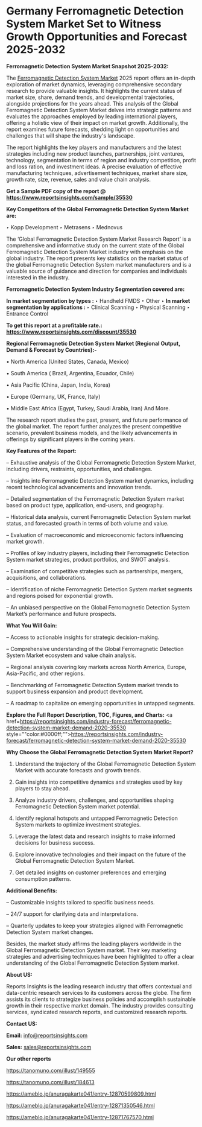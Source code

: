 # Germany Ferromagnetic Detection System Market Set to Witness Growth Opportunities and Forecast 2025-2032

<strong>Ferromagnetic Detection System Market Snapshot 2025-2032:</strong>

The <a href=https://www.reportsinsights.com/sample/35530>Ferromagnetic Detection System Market</a> 2025 report offers an in-depth exploration of market dynamics, leveraging comprehensive secondary research to provide valuable insights. It highlights the current status of market size, share, demand trends, and developmental trajectories, alongside projections for the years ahead. This analysis of the Global Ferromagnetic Detection System Market delves into strategic patterns and evaluates the approaches employed by leading international players, offering a holistic view of their impact on market growth. Additionally, the report examines future forecasts, shedding light on opportunities and challenges that will shape the industry's landscape.

The report highlights the key players and manufacturers and the latest strategies including new product launches, partnerships, joint ventures, technology, segmentation in terms of region and industry competition, profit and loss ration, and investment ideas. A precise evaluation of effective manufacturing techniques, advertisement techniques, market share size, growth rate, size, revenue, sales and value chain analysis.

<strong>Get a Sample PDF copy of the report @ <a href=https://www.reportsinsights.com/sample/35530 style=color:#0000ff;>https://www.reportsinsights.com/sample/35530</a></strong>

<strong>Key Competitors of the Global Ferromagnetic Detection System Market are:</strong>

‣ Kopp Development
‣ Metrasens
‣ Mednovus

The ‘Global Ferromagnetic Detection System Market Research Report’ is a comprehensive and informative study on the current state of the Global Ferromagnetic Detection System Market industry with emphasis on the global industry. The report presents key statistics on the market status of the global Ferromagnetic Detection System market manufacturers and is a valuable source of guidance and direction for companies and individuals interested in the industry.

<strong>Ferromagnetic Detection System Industry Segmentation covered are:</strong>

<strong>In market segmentation by types : </strong>
‣ Handheld FMDS
‣ Other
‣ 
<strong>In market segmentation by applications : </strong>
‣ Clinical Scanning
‣ Physical Scanning
‣ Entrance Control

<strong>To get this report at a profitable rate.: <a href=https://www.reportsinsights.com/discount/35530 style=color:#0000ff;>https://www.reportsinsights.com/discount/35530</a></strong>

<strong>Regional Ferromagnetic Detection System Market (Regional Output, Demand &amp; Forecast by Countries):-</strong>

• North America (United States, Canada, Mexico)

• South America ( Brazil, Argentina, Ecuador, Chile)

• Asia Pacific (China, Japan, India, Korea)

• Europe (Germany, UK, France, Italy)

• Middle East Africa (Egypt, Turkey, Saudi Arabia, Iran) And More.

The research report studies the past, present, and future performance of the global market. The report further analyzes the present competitive scenario, prevalent business models, and the likely advancements in offerings by significant players in the coming years.

<strong>Key Features of the Report:</strong>

– Exhaustive analysis of the Global Ferromagnetic Detection System Market, including drivers, restraints, opportunities, and challenges.

– Insights into Ferromagnetic Detection System market dynamics, including recent technological advancements and innovation trends.

– Detailed segmentation of the Ferromagnetic Detection System market based on product type, application, end-users, and geography.

– Historical data analysis, current Ferromagnetic Detection System market status, and forecasted growth in terms of both volume and value.

– Evaluation of macroeconomic and microeconomic factors influencing market growth.

– Profiles of key industry players, including their Ferromagnetic Detection System market strategies, product portfolios, and SWOT analysis.

– Examination of competitive strategies such as partnerships, mergers, acquisitions, and collaborations.

– Identification of niche Ferromagnetic Detection System market segments and regions poised for exponential growth.

– An unbiased perspective on the Global Ferromagnetic Detection System Market’s performance and future prospects.

<strong>What You Will Gain:</strong>

– Access to actionable insights for strategic decision-making.

– Comprehensive understanding of the Global Ferromagnetic Detection System Market ecosystem and value chain analysis.

– Regional analysis covering key markets across North America, Europe, Asia-Pacific, and other regions.

– Benchmarking of Ferromagnetic Detection System market trends to support business expansion and product development.

– A roadmap to capitalize on emerging opportunities in untapped segments.

<strong>Explore the Full Report Description, TOC, Figures, and Charts:</strong>
<a href=https://reportsinsights.com/industry-forecast/ferromagnetic-detection-system-market-demand-2020-35530 style=""color:#0000ff;"">https://reportsinsights.com/industry-forecast/ferromagnetic-detection-system-market-demand-2020-35530</a>

<strong>Why Choose the Global Ferromagnetic Detection System Market Report?</strong>

1. Understand the trajectory of the Global Ferromagnetic Detection System Market with accurate forecasts and growth trends.

2. Gain insights into competitive dynamics and strategies used by key players to stay ahead.

3. Analyze industry drivers, challenges, and opportunities shaping Ferromagnetic Detection System market potential.

4. Identify regional hotspots and untapped Ferromagnetic Detection System markets to optimize investment strategies.

5. Leverage the latest data and research insights to make informed decisions for business success.

6. Explore innovative technologies and their impact on the future of the Global Ferromagnetic Detection System Market.

7. Get detailed insights on customer preferences and emerging consumption patterns.

<strong>Additional Benefits:</strong>

– Customizable insights tailored to specific business needs.

– 24/7 support for clarifying data and interpretations.

– Quarterly updates to keep your strategies aligned with Ferromagnetic Detection System market changes.

Besides, the market study affirms the leading players worldwide in the Global Ferromagnetic Detection System market. Their key marketing strategies and advertising techniques have been highlighted to offer a clear understanding of the Global Ferromagnetic Detection System market.

<strong><strong>About US</strong>:</strong>

Reports Insights is the leading research industry that offers contextual and data-centric research services to its customers across the globe. The firm assists its clients to strategize business policies and accomplish sustainable growth in their respective market domain. The industry provides consulting services, syndicated research reports, and customized research reports.

<strong>Contact US:</strong>

<p class=><b>Email:</b> <a href=mailto:info@reportsinsights.com>info@reportsinsights.com</a></p>
<p class=><b>Sales:</b> <a href=mailto:sales@reportsinsights.com>sales@reportsinsights.com</a></p>

<strong>Our other reports</strong>

<a href=https://tanomuno.com/illust/149555>https://tanomuno.com/illust/149555</a>

<a href=https://tanomuno.com/illust/184613>https://tanomuno.com/illust/184613</a>

<a href=https://ameblo.jp/anuragakarte041/entry-12870599809.html>https://ameblo.jp/anuragakarte041/entry-12870599809.html</a>

<a href=https://ameblo.jp/anuragakarte041/entry-12871350546.html>https://ameblo.jp/anuragakarte041/entry-12871350546.html</a>

<a href=https://ameblo.jp/anuragakarte041/entry-12871767570.html>https://ameblo.jp/anuragakarte041/entry-12871767570.html</a>
